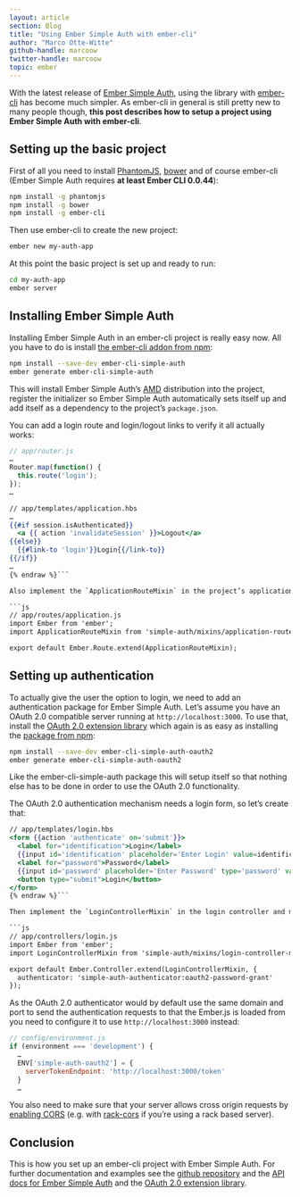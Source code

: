 ```yaml
---
layout: article
section: Blog
title: "Using Ember Simple Auth with ember-cli"
author: "Marco Otte-Witte"
github-handle: marcoow
twitter-handle: marcoow
topic: ember
---
```


With the latest release of [Ember Simple Auth](https://github.com/simplabs/ember-simple-auth), using the library with [ember-cli](https://github.com/ember-cli/ember-cli) has become much simpler. As ember-cli in general is still pretty new to many people though, **this post describes how to setup a project using Ember Simple Auth with ember-cli**.

<!--break-->

## Setting up the basic project

First of all you need to install [PhantomJS](http://phantomjs.org), [bower](http://bower.io) and of course ember-cli (Ember Simple Auth requires **at least Ember CLI 0.0.44**):

```bash
npm install -g phantomjs
npm install -g bower
npm install -g ember-cli
```

Then use ember-cli to create the new project:

```bash
ember new my-auth-app
```

At this point the basic project is set up and ready to run:

```bash
cd my-auth-app
ember server
```

## Installing Ember Simple Auth

Installing Ember Simple Auth in an ember-cli project is really easy now. All you have to do is install [the ember-cli addon from npm](https://www.npmjs.com/package/ember-cli-simple-auth):

```bash
npm install --save-dev ember-cli-simple-auth
ember generate ember-cli-simple-auth
```

This will install Ember Simple Auth’s [AMD](http://requirejs.org/docs/whyamd.html) distribution into the project, register the initializer so Ember Simple Auth automatically sets itself up and add itself as a dependency to the project’s `package.json`.

You can add a login route and login/logout links to verify it all actually works:

```js
// app/router.js
…
Router.map(function() {
  this.route('login');
});
…
```

```hbs {% raw  %}
// app/templates/application.hbs
…
{{#if session.isAuthenticated}}
  <a {{ action 'invalidateSession' }}>Logout</a>
{{else}}
  {{#link-to 'login'}}Login{{/link-to}}
{{/if}}
…
{% endraw %}```

Also implement the `ApplicationRouteMixin` in the project’s application route:

```js
// app/routes/application.js
import Ember from 'ember';
import ApplicationRouteMixin from 'simple-auth/mixins/application-route-mixin';

export default Ember.Route.extend(ApplicationRouteMixin);
```

## Setting up authentication

To actually give the user the option to login, we need to add an authentication package for Ember Simple Auth. Let’s assume you have an OAuth 2.0 compatible server running at `http://localhost:3000`. To use that, install the [OAuth 2.0 extension library](https://github.com/simplabs/ember-simple-auth/blob/master/addon/authenticators/oauth2-password-grant.js) which again is as easy as installing the [package from npm](https://www.npmjs.com/package/ember-cli-simple-auth-oauth2):

```bash
npm install --save-dev ember-cli-simple-auth-oauth2
ember generate ember-cli-simple-auth-oauth2
```

Like the ember-cli-simple-auth package this will setup itself so that nothing else has to be done in order to use the OAuth 2.0 functionality.

The OAuth 2.0 authentication mechanism needs a login form, so let’s create that:

```hbs {% raw  %}
// app/templates/login.hbs
<form {{action 'authenticate' on='submit'}}>
  <label for="identification">Login</label>
  {{input id='identification' placeholder='Enter Login' value=identification}}
  <label for="password">Password</label>
  {{input id='password' placeholder='Enter Password' type='password' value=password}}
  <button type="submit">Login</button>
</form>
{% endraw %}```

Then implement the `LoginControllerMixin` in the login controller and make that use the OAuth 2.0 authenticator to perform the actual authentication:

```js
// app/controllers/login.js
import Ember from 'ember';
import LoginControllerMixin from 'simple-auth/mixins/login-controller-mixin';

export default Ember.Controller.extend(LoginControllerMixin, {
  authenticator: 'simple-auth-authenticator:oauth2-password-grant'
});
```

As the OAuth 2.0 authenticator would by default use the same domain and port to send the authentication requests to that the Ember.js is loaded from you need to configure it to use `http://localhost:3000` instead:

```js
// config/environment.js
if (environment === 'development') {
  …
  ENV['simple-auth-oauth2'] = {
    serverTokenEndpoint: 'http://localhost:3000/token'
  }
  …
```

You also need to make sure that your server allows cross origin requests by [enabling CORS](http://enable-cors.org) (e.g. with [rack-cors](https://github.com/cyu/rack-cors) if you’re using a rack based server).

## Conclusion

This is how you set up an ember-cli project with Ember Simple Auth. For further documentation and examples see the [github repository](https://github.com/simplabs/ember-simple-auth) and the [API docs for Ember Simple Auth](http://ember-simple-auth.com/api/) and the [OAuth 2.0 extension library](http://ember-simple-auth.com/api/).
